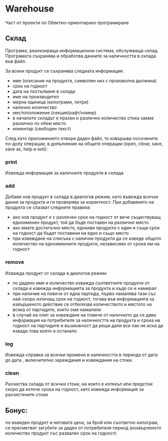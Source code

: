 # Warehouse
Част от проекти по Обектно-ориентирано програмиране

## Склад
Програма, реализираща информационна система, обслужваща склад. Програмата съхранява и обработва данните за наличността в склада във файл.

За всеки продукт се съхранява следната информация:

 - име (описание на продукта, символен низ с произволна дължина)
 - срок на годност
 - дата на постъпване в склада
 - име на производител
 - мерна единица (килограми, литри)
 - налично количество
 - местоположение (секция/рафт/номер)
 - в началото складът е празен и различно количество стока заема различно по обем място
 - коментар (свободен текст)

След като приложението отвори даден файл, то извършва посочените по-долу операции, в допълнение на общите операции (open, close, save, save as, help и exit):


### print
Извежда информация за наличните продукти в склада
### add
Добавя нов продукт в склада в диалогов режим, като въвежда всички данни за продукта и ги проверява за коректност. При добавянето на продукта се спазват следните правила:
 - ако нов продукт е с различен срок на годност от вече съществуващ едноименен продукт, той да бъде поставен на различно място
 - ако имате достатъчно място, еднакви продукти с един и същи срок на годност да бъдат поставени на едно и също място
 - при извеждане на списъка с налични продукти да се изведе общото количество на едноименните продукти, независимо от срока им на годност

### remove 
Изважда продукт от склада в диалогов режим:
 - по дадено име и количество изважда съответните продукти от склада и извежда информацията за продукта и къде се е намирал
 - при наличие на повече от една партида, първо намалява тази със най-скоро изтичащ срок на годност, тогава във информацията за извършеното действие се отбелязва количеството и мястото на всяка от партидите, които сме намалили
 - в случай на опит за изваждане на повече от наличното да се дава информация на потребителя за наличността на продукта и срока на годност на партидите и възможност да реши дали все пак не иска да извади това което е останало

### log <from> <to>
Извежда справка за всички промени в наличността в периода от дата <from> до дата <to>, включително зареждания и извеждания на стоки.

### clean
Разчиства склада от всички стоки, на които е изтекъл или предстои скоро да изтече срока на годност, като извежда информация за разчистените стоки

## Бонус:
по въведен продукт и неговата цена, за брой или съответно килограм, се пресметват загубите за даден от потребителя период (изхвърленото количество продукт със развален срок на годност)
